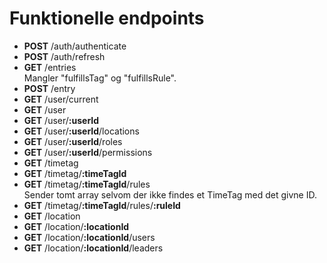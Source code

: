 
# Funktionelle endpoints

 - __POST__ /auth/authenticate
 - __POST__ /auth/refresh
 - __GET__ /entries  
 Mangler "fulfillsTag" og "fulfillsRule".
 - __POST__ /entry  
 - __GET__ /user/current
 - __GET__ /user
 - __GET__ /user/__:userId__
 - __GET__ /user/__:userId__/locations
 - __GET__ /user/__:userId__/roles
 - __GET__ /user/__:userId__/permissions
 - __GET__ /timetag
 - __GET__ /timetag/__:timeTagId__
 - __GET__ /timetag/__:timeTagId__/rules  
 Sender tomt array selvom der ikke findes et TimeTag med det givne ID.
 - __GET__ /timetag/__:timeTagId__/rules/__:ruleId__
 - __GET__ /location
 - __GET__ /location/__:locationId__
 - __GET__ /location/__:locationId__/users
 - __GET__ /location/__:locationId__/leaders